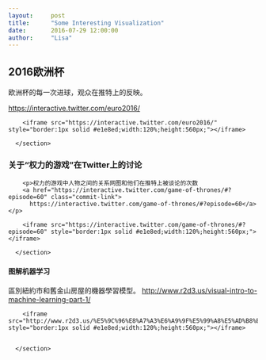```yaml
---
layout:     post
title:      "Some Interesting Visualization"
date:       2016-07-29 12:00:00
author:     "Lisa"
---
```



<section>
        <h1>2016欧洲杯</h1>
        <p>欧洲杯的每一次进球，观众在推特上的反映。</p>
        <a href="https://interactive.twitter.com/euro2016/" class="commit-link"> https://interactive.twitter.com/euro2016/</a>
       
       
          
        <iframe src="https://interactive.twitter.com/euro2016/" style="border:1px solid #e1e8ed;width:120%;height:560px;"></iframe>
        
      </section> 


<section>  
        <h1>关于“权力的游戏”在Twitter上的讨论</h1>
        
        <p>权力的游戏中人物之间的关系网图和他们在推特上被谈论的次数
        <a href="https://interactive.twitter.com/game-of-thrones/#?episode=60" class="commit-link">
          https://interactive.twitter.com/game-of-thrones/#?episode=60</a></p>
        
        <iframe src="https://interactive.twitter.com/game-of-thrones/#?episode=60" style="border:1px solid #e1e8ed;width:120%;height:560px;"></iframe>
        
      </section>  
        

<section>  
        <h1>图解机器学习</h1>
        <p>區別紐約市和舊金山房屋的機器學習模型。
        <a href="http://www.r2d3.us/%E5%9C%96%E8%A7%A3%E6%A9%9F%E5%99%A8%E5%AD%B8%E7%BF%92%E7%AC%AC%E4%B8%80%E7%AB%A0/" class="commit-link"> http://www.r2d3.us/visual-intro-to-machine-learning-part-1/</a></p>
        
        <iframe src="http://www.r2d3.us/%E5%9C%96%E8%A7%A3%E6%A9%9F%E5%99%A8%E5%AD%B8%E7%BF%92%E7%AC%AC%E4%B8%80%E7%AB%A0/" style="border:1px solid #e1e8ed;width:120%;height:560px;"></iframe>
            
        
      </section>  
      
 
